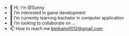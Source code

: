 - 👋 Hi, I’m @Sunny
- 👀 I’m interested in game development
- 🌱 I’m currently learning bachelor in computer application
- 💞️ I’m looking to collaborate on ...
- 📫 How to reach me kenkannif012@gmail.com

<!---
Kannif/Kannif is a ✨ special ✨ repository because its `README.md` (this file) appears on your GitHub profile.
You can click the Preview link to take a look at your changes.
--->
